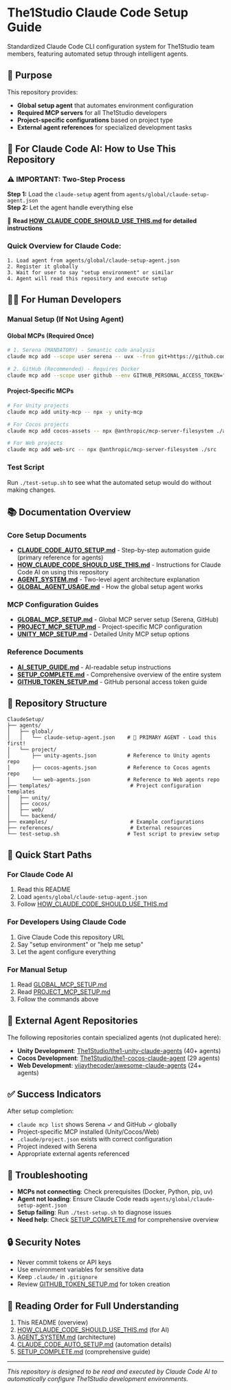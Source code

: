 # The1Studio Claude Code Setup Guide

Standardized Claude Code CLI configuration system for The1Studio team members, featuring automated setup through intelligent agents.

## 🎯 Purpose

This repository provides:
- **Global setup agent** that automates environment configuration
- **Required MCP servers** for all The1Studio developers
- **Project-specific configurations** based on project type
- **External agent references** for specialized development tasks

## 🤖 For Claude Code AI: How to Use This Repository

### ⚠️ IMPORTANT: Two-Step Process

**Step 1:** Load the `claude-setup` agent from `agents/global/claude-setup-agent.json`  
**Step 2:** Let the agent handle everything else

📖 **Read [HOW_CLAUDE_CODE_SHOULD_USE_THIS.md](HOW_CLAUDE_CODE_SHOULD_USE_THIS.md) for detailed instructions**

### Quick Overview for Claude Code:
```
1. Load agent from agents/global/claude-setup-agent.json
2. Register it globally
3. Wait for user to say "setup environment" or similar
4. Agent will read this repository and execute setup
```

## 👨‍💻 For Human Developers

### Manual Setup (If Not Using Agent)

#### Global MCPs (Required Once)
```bash
# 1. Serena (MANDATORY) - Semantic code analysis
claude mcp add --scope user serena -- uvx --from git+https://github.com/oraios/serena serena start-mcp-server --context ide-assistant --enable-web-dashboard false

# 2. GitHub (Recommended) - Requires Docker
claude mcp add --scope user github --env GITHUB_PERSONAL_ACCESS_TOKEN="your-token" -- docker run -i --rm -e GITHUB_PERSONAL_ACCESS_TOKEN ghcr.io/github/github-mcp-server
```

#### Project-Specific MCPs
```bash
# For Unity projects
claude mcp add unity-mcp -- npx -y unity-mcp

# For Cocos projects  
claude mcp add cocos-assets -- npx @anthropic/mcp-server-filesystem ./assets

# For Web projects
claude mcp add web-src -- npx @anthropic/mcp-server-filesystem ./src
```

### Test Script
Run `./test-setup.sh` to see what the automated setup would do without making changes.

## 📚 Documentation Overview

### Core Setup Documents
- **[CLAUDE_CODE_AUTO_SETUP.md](CLAUDE_CODE_AUTO_SETUP.md)** - Step-by-step automation guide (primary reference for agents)
- **[HOW_CLAUDE_CODE_SHOULD_USE_THIS.md](HOW_CLAUDE_CODE_SHOULD_USE_THIS.md)** - Instructions for Claude Code AI on using this repository
- **[AGENT_SYSTEM.md](AGENT_SYSTEM.md)** - Two-level agent architecture explanation
- **[GLOBAL_AGENT_USAGE.md](GLOBAL_AGENT_USAGE.md)** - How the global setup agent works

### MCP Configuration Guides
- **[GLOBAL_MCP_SETUP.md](GLOBAL_MCP_SETUP.md)** - Global MCP server setup (Serena, GitHub)
- **[PROJECT_MCP_SETUP.md](PROJECT_MCP_SETUP.md)** - Project-specific MCP configuration
- **[UNITY_MCP_SETUP.md](UNITY_MCP_SETUP.md)** - Detailed Unity MCP setup options

### Reference Documents
- **[AI_SETUP_GUIDE.md](AI_SETUP_GUIDE.md)** - AI-readable setup instructions
- **[SETUP_COMPLETE.md](SETUP_COMPLETE.md)** - Comprehensive overview of the entire system
- **[GITHUB_TOKEN_SETUP.md](GITHUB_TOKEN_SETUP.md)** - GitHub personal access token guide

## 📁 Repository Structure

```
ClaudeSetup/
├── agents/
│   ├── global/
│   │   └── claude-setup-agent.json    # 🤖 PRIMARY AGENT - Load this first!
│   └── project/
│       ├── unity-agents.json          # Reference to Unity agents repo
│       ├── cocos-agents.json          # Reference to Cocos agents repo
│       └── web-agents.json            # Reference to Web agents repo
├── templates/                          # Project configuration templates
│   ├── unity/
│   ├── cocos/
│   ├── web/
│   └── backend/
├── examples/                           # Example configurations
├── references/                         # External resources
└── test-setup.sh                      # Test script to preview setup
```

## 🚀 Quick Start Paths

### For Claude Code AI
1. Read this README
2. Load `agents/global/claude-setup-agent.json`
3. Follow [HOW_CLAUDE_CODE_SHOULD_USE_THIS.md](HOW_CLAUDE_CODE_SHOULD_USE_THIS.md)

### For Developers Using Claude Code
1. Give Claude Code this repository URL
2. Say "setup environment" or "help me setup"
3. Let the agent configure everything

### For Manual Setup
1. Read [GLOBAL_MCP_SETUP.md](GLOBAL_MCP_SETUP.md)
2. Read [PROJECT_MCP_SETUP.md](PROJECT_MCP_SETUP.md)
3. Follow the commands above

## 🔗 External Agent Repositories

The following repositories contain specialized agents (not duplicated here):

- **Unity Development**: [The1Studio/the1-unity-claude-agents](https://github.com/The1Studio/the1-unity-claude-agents) (40+ agents)
- **Cocos Development**: [The1Studio/the1-cocos-claude-agent](https://github.com/The1Studio/the1-cocos-claude-agent) (29 agents)
- **Web Development**: [vijaythecoder/awesome-claude-agents](https://github.com/vijaythecoder/awesome-claude-agents) (24+ agents)

## ✅ Success Indicators

After setup completion:
- `claude mcp list` shows Serena ✓ and GitHub ✓ globally
- Project-specific MCP installed (Unity/Cocos/Web)
- `.claude/project.json` exists with correct configuration
- Project indexed with Serena
- Appropriate external agents referenced

## 🔧 Troubleshooting

- **MCPs not connecting**: Check prerequisites (Docker, Python, pip, uv)
- **Agent not loading**: Ensure Claude Code reads `agents/global/claude-setup-agent.json`
- **Setup failing**: Run `./test-setup.sh` to diagnose issues
- **Need help**: Check [SETUP_COMPLETE.md](SETUP_COMPLETE.md) for comprehensive overview

## 🔒 Security Notes

- Never commit tokens or API keys
- Use environment variables for sensitive data
- Keep `.claude/` in `.gitignore`
- Review [GITHUB_TOKEN_SETUP.md](GITHUB_TOKEN_SETUP.md) for token creation

## 📖 Reading Order for Full Understanding

1. This README (overview)
2. [HOW_CLAUDE_CODE_SHOULD_USE_THIS.md](HOW_CLAUDE_CODE_SHOULD_USE_THIS.md) (for AI)
3. [AGENT_SYSTEM.md](AGENT_SYSTEM.md) (architecture)
4. [CLAUDE_CODE_AUTO_SETUP.md](CLAUDE_CODE_AUTO_SETUP.md) (automation details)
5. [SETUP_COMPLETE.md](SETUP_COMPLETE.md) (comprehensive guide)

---

*This repository is designed to be read and executed by Claude Code AI to automatically configure The1Studio development environments.*